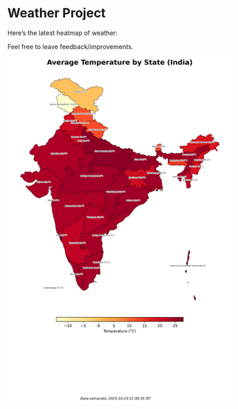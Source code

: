 # Weather Project

Here’s the latest heatmap of weather:

Feel free to leave feedback/improvements.

![India Heatmap](docs/assets/india_heatmap.png?v=F930DD)
